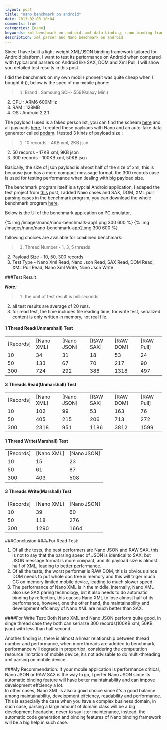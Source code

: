 ```yaml
---
layout: post
title: "nano benchmark on android"
date: 2013-02-08 10:04
comments: true
categories: [nano]
keywords: xml benchmark on android, xml data binding, nano binding framework, dom, sax, xml pull, jaxb
description: xml parser and Nano benchmark on android
---
```


Since I have built a light-weight XML/JSON binding framework tailored for Android platform, I want to test its performance on Android when compared with typical xml parsers on Android like SAX, DOM and Xml Pull, I will show you detailed test results in this post.

<!--more-->

I did the benchmark on my own mobile phone(it was quite cheap when I bought it:)), below is the spec of my mobile phone:
>1. Brand : Samsung SCH-i559(Galaxy Mini)
2. CPU : ARM6 600MHz
3. RAM : 128MB
4. OS : Android 2.2.1

The payload I used is a faked person list, you can find the scheam [here](https://github.com/bulldog2011/nano/blob/master/performance/nano-vs-jaxb/src/main/resources/person.xsd) and all payloads [here](https://github.com/bulldog2011/nano/tree/master/performance/nano-on-android/assets), I created these payloads with Nano and an auto-fake data generator called [podam](http://www.jemos.eu/projects/podam/). I tested 3 kinds of payload size :
>1. 10 records - 4KB xml, 2KB json
2. 50 records - 17KB xml, 9KB json
3. 300 records - 100KB xml, 50KB json

Basically, the size of json payload is almost half of the size of xml, this is because json has a more compact messsage format, the 300 records case is used for testing performance when dealing with big payload size.

The benchmark program itself is a typcial Android application, I adaped the test project from [this](http://www.developer.com/ws/android/development-tools/Android-XML-Parser-Performance-3824221.htm) post, I added Nano cases and SAX, DOM, XML pull parsing cases in the benchmark program, you can download the whole benchmark program [here](https://github.com/bulldog2011/nano/tree/master/performance/nano-on-android).

Below is the UI of the benchmark application on PC emulator, 

{% img /images/nano/nano-benchmark-app1.png 300 600 %}  {% img /images/nano/nano-benchmark-app2.png 300 600 %}

following choices are avaliable for combined benchmark:
>1. Thread Number - 1, 3, 5 threads
2. Payload Size - 10, 50, 300 records
3. Test Type - Nano Xml Read, Nano Json Read, SAX Read, DOM Read, XML Pull Read, Nano Xml Write, Nano Json Write



###Test Result

***Note:***
>1. the unit of test result is milliseconds
2. all test results are average of 20 runs.
3. for read test, the time includes file reading time, for write test, serialized content is only written in memory, not real file. 

#### 1 Thread Read(Unmarshall) Test


<table>
   <tr>
      <td>[Records]</td>
      <td>[Nano XML]</td>
      <td>[Nano JSON]</td>
      <td>[RAW SAX]</td>
      <td>[RAW DOM]</td>
      <td>[RAW Pull]</td>
   </tr>
   <tr>
      <td>10</td>
      <td>34</td>
      <td>31</td>
      <td>18</td>
      <td>53</td>
      <td>24</td>
   </tr>
   <tr>
      <td>50</td>
      <td>133</td>
      <td>67</td>
      <td>70</td>
      <td>217</td>
      <td>90</td>
   </tr>
   <tr>
      <td>300</td>
      <td>724</td>
      <td>292</td>
      <td>388</td>
      <td>1318</td>
      <td>497</td>
   </tr>
</table>  


#### 3 Threads Read(Unmarshall) Test


<table>
   <tr>
      <td>[Records]</td>
      <td>[Nano XML]</td>
      <td>[Nano JSON]</td>
      <td>[RAW SAX]</td>
      <td>[RAW DOM]</td>
      <td>[RAW Pull]</td>
   </tr>
   <tr>
      <td>10</td>
      <td>102</td>
      <td>99</td>
      <td>53</td>
      <td>163</td>
      <td>76</td>
   </tr>
   <tr>
      <td>50</td>
      <td>405</td>
      <td>215</td>
      <td>206</td>
      <td>713</td>
      <td>272</td>
   </tr>
   <tr>
      <td>300</td>
      <td>2318</td>
      <td>951</td>
      <td>1186</td>
      <td>3812</td>
      <td>1599</td>
   </tr>
</table>  


#### 1 Thread Write(Marshall) Test


<table>
   <tr>
      <td>[Records] </td>
      <td>[Nano XML]</td>
      <td>[Nano JSON]</td>
   </tr>
   <tr>
      <td>10</td>
      <td>15</td>
      <td>23</td>
   </tr>
   <tr>
      <td>50</td>
      <td>61</td>
      <td>87</td>
   </tr>
   <tr>
      <td>300</td>
      <td>403</td>
      <td>508</td>
   </tr>
</table>  


#### 3 Threads Write(Marshall) Test


<table>
   <tr>
      <td>[Records] </td>
      <td>[Nano XML]</td>
      <td>[Nano JSON]</td>
   </tr>
   <tr>
      <td>10</td>
      <td>39</td>
      <td>60</td>
   </tr>
   <tr>
      <td>50</td>
      <td>118</td>
      <td>276</td>
   </tr>
   <tr>
      <td>300</td>
      <td>1290</td>
      <td>1664</td>
   </tr>
</table>  


###Conclusion
####For Read Test:
1. Of all the tests, the best performers are Nano JSON and RAW SAX, this is not to say that the parsing speed of JSON is identical to SAX, but JSON message format is more compact, and its payload size is almost half of XML, leading to better performance.  
2. Of all the tests, the worst performer is RAW DOM, this is obvious since DOM needs to put whole doc tree in memory and this will triger much GC on memory limited mobile device, leading to much slower speed.  
3. The performance of Nano XML is in the middle, internally, Nano XML also use SAX paring technology, but it also needs to do automatic binding by reflection, this causes Nano XML to lose almost half of its performance, however, one the other hand, the maintainability and development effciency of Nano XML are much better than SAX.    

####For Write Test:
Both Nano XML and Nano JSON perform quite good, in singe thread case they both can serialize 300 records(100KB xml, 50KB json) with less than half second.

Another finding is, there is almost a linear relationship between thread number and performance, when more threads are addded to benchmark, performance will degrade in proportion, considering the computation resource limitation of mobile device, it's not advisable to do multi-threading xml parsing on mobile device.

###My Recommendation:
If your mobile application is performance critical, Nano JSON or RAW SAX is the way to go, I perfer Nano JSON since its automatic binding feature will have better maintainability and can impove development effciency a lot.  
In other cases, Nano XML is also a good choice since it's a good balance among maintainability, development effciency, readability and performance. This is especially the case when you have a complex business domain, in such case, parsing a large amount of domain class will be a big development headache, never to say later maintenance, instead, the automatic code generation and binding features of Nano binding framework will be a big help in such case.

 










 




